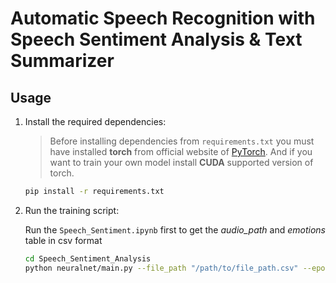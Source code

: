 # Automatic Speech Recognition with Speech Sentiment Analysis & Text Summarizer

## Usage

1.  Install the required dependencies:
    > Before installing dependencies from `requirements.txt` you must have installed **torch** from official website of [PyTorch](https://pytorch.org/). And if you want to train your own model install **CUDA** supported version of torch.

    ```bash
    pip install -r requirements.txt
    ```

2.  Run the training script:

    Run the `Speech_Sentiment.ipynb` first to get the *audio_path* and *emotions* table in csv format

    ```bash
    cd Speech_Sentiment_Analysis
    python neuralnet/main.py --file_path "/path/to/file_path.csv" --epochs 50 --batch_size 64 --lr 1e-6 --num_workers 2
    ```